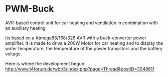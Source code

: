 # PWM-Buck
AVR-based control unit for car heating and ventilation in combination with an auxiliary heating

Its based on a Atmega88/168/328 AVR with a buck-converter power amplifier. It is made to driva a 
200W Motor for car heating and to display the water temperature, the temperature of the power 
transistors and the battery voltage. 

Here is where the development begun:
http://www.t4forum.de/wbb3/index.php?page=Thread&postID=3048611

